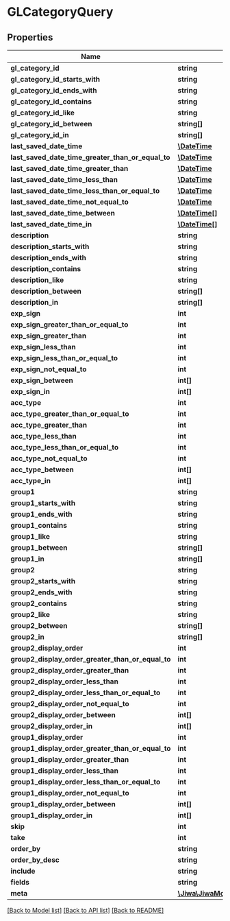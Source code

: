 # GLCategoryQuery

## Properties
Name | Type | Description | Notes
------------ | ------------- | ------------- | -------------
**gl_category_id** | **string** |  | [optional] 
**gl_category_id_starts_with** | **string** |  | [optional] 
**gl_category_id_ends_with** | **string** |  | [optional] 
**gl_category_id_contains** | **string** |  | [optional] 
**gl_category_id_like** | **string** |  | [optional] 
**gl_category_id_between** | **string[]** |  | [optional] 
**gl_category_id_in** | **string[]** |  | [optional] 
**last_saved_date_time** | [**\DateTime**](\DateTime.md) |  | [optional] 
**last_saved_date_time_greater_than_or_equal_to** | [**\DateTime**](\DateTime.md) |  | [optional] 
**last_saved_date_time_greater_than** | [**\DateTime**](\DateTime.md) |  | [optional] 
**last_saved_date_time_less_than** | [**\DateTime**](\DateTime.md) |  | [optional] 
**last_saved_date_time_less_than_or_equal_to** | [**\DateTime**](\DateTime.md) |  | [optional] 
**last_saved_date_time_not_equal_to** | [**\DateTime**](\DateTime.md) |  | [optional] 
**last_saved_date_time_between** | [**\DateTime[]**](\DateTime.md) |  | [optional] 
**last_saved_date_time_in** | [**\DateTime[]**](\DateTime.md) |  | [optional] 
**description** | **string** |  | [optional] 
**description_starts_with** | **string** |  | [optional] 
**description_ends_with** | **string** |  | [optional] 
**description_contains** | **string** |  | [optional] 
**description_like** | **string** |  | [optional] 
**description_between** | **string[]** |  | [optional] 
**description_in** | **string[]** |  | [optional] 
**exp_sign** | **int** |  | [optional] 
**exp_sign_greater_than_or_equal_to** | **int** |  | [optional] 
**exp_sign_greater_than** | **int** |  | [optional] 
**exp_sign_less_than** | **int** |  | [optional] 
**exp_sign_less_than_or_equal_to** | **int** |  | [optional] 
**exp_sign_not_equal_to** | **int** |  | [optional] 
**exp_sign_between** | **int[]** |  | [optional] 
**exp_sign_in** | **int[]** |  | [optional] 
**acc_type** | **int** |  | [optional] 
**acc_type_greater_than_or_equal_to** | **int** |  | [optional] 
**acc_type_greater_than** | **int** |  | [optional] 
**acc_type_less_than** | **int** |  | [optional] 
**acc_type_less_than_or_equal_to** | **int** |  | [optional] 
**acc_type_not_equal_to** | **int** |  | [optional] 
**acc_type_between** | **int[]** |  | [optional] 
**acc_type_in** | **int[]** |  | [optional] 
**group1** | **string** |  | [optional] 
**group1_starts_with** | **string** |  | [optional] 
**group1_ends_with** | **string** |  | [optional] 
**group1_contains** | **string** |  | [optional] 
**group1_like** | **string** |  | [optional] 
**group1_between** | **string[]** |  | [optional] 
**group1_in** | **string[]** |  | [optional] 
**group2** | **string** |  | [optional] 
**group2_starts_with** | **string** |  | [optional] 
**group2_ends_with** | **string** |  | [optional] 
**group2_contains** | **string** |  | [optional] 
**group2_like** | **string** |  | [optional] 
**group2_between** | **string[]** |  | [optional] 
**group2_in** | **string[]** |  | [optional] 
**group2_display_order** | **int** |  | [optional] 
**group2_display_order_greater_than_or_equal_to** | **int** |  | [optional] 
**group2_display_order_greater_than** | **int** |  | [optional] 
**group2_display_order_less_than** | **int** |  | [optional] 
**group2_display_order_less_than_or_equal_to** | **int** |  | [optional] 
**group2_display_order_not_equal_to** | **int** |  | [optional] 
**group2_display_order_between** | **int[]** |  | [optional] 
**group2_display_order_in** | **int[]** |  | [optional] 
**group1_display_order** | **int** |  | [optional] 
**group1_display_order_greater_than_or_equal_to** | **int** |  | [optional] 
**group1_display_order_greater_than** | **int** |  | [optional] 
**group1_display_order_less_than** | **int** |  | [optional] 
**group1_display_order_less_than_or_equal_to** | **int** |  | [optional] 
**group1_display_order_not_equal_to** | **int** |  | [optional] 
**group1_display_order_between** | **int[]** |  | [optional] 
**group1_display_order_in** | **int[]** |  | [optional] 
**skip** | **int** |  | [optional] 
**take** | **int** |  | [optional] 
**order_by** | **string** |  | [optional] 
**order_by_desc** | **string** |  | [optional] 
**include** | **string** |  | [optional] 
**fields** | **string** |  | [optional] 
**meta** | [**\Jiwa\JiwaModel\DictionaryStringString_**](DictionaryStringString_.md) |  | [optional] 

[[Back to Model list]](../README.md#documentation-for-models) [[Back to API list]](../README.md#documentation-for-api-endpoints) [[Back to README]](../README.md)


